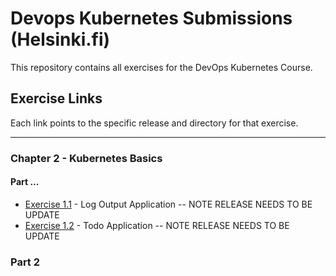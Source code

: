 # Devops Kubernetes Submissions (Helsinki.fi)

This repository contains all exercises for the DevOps Kubernetes Course.

## Exercise Links

Each link points to the specific release and directory for that exercise.

---
### Chapter 2 - Kubernetes Basics
#### Part ...
 - [Exercise 1.1]( https://github.com/michaelangelovalente/devops-kubernetes-submissions/tree/1.1/log_output) - Log Output Application -- NOTE RELEASE NEEDS TO BE UPDATE
 - [Exercise 1.2](https://github.com/michaelangelovalente/devops-kubernetes-submissions/tree/1.2/todo_app) - Todo Application -- NOTE RELEASE NEEDS TO BE UPDATE

### Part 2
<!-- - [Exercise 2.1](https://github.com/YOUR_USERNAME/kubernetes-course-exercises/releases/tag/2.1) - [Description] -->


